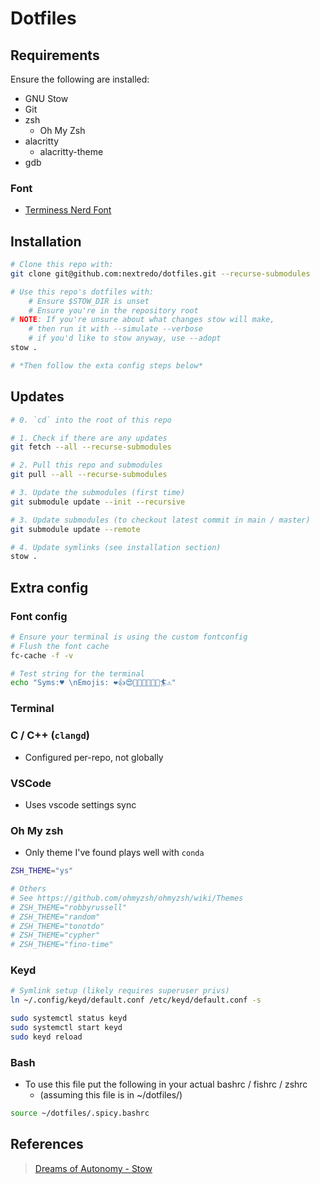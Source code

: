 # Dotfiles

## Requirements

Ensure the following are installed:

- GNU Stow
- Git
- zsh
  - Oh My Zsh
- alacritty
  - alacritty-theme
- gdb

### Font

- [Terminess Nerd Font][term-font]

## Installation

```bash
# Clone this repo with:
git clone git@github.com:nextredo/dotfiles.git --recurse-submodules

# Use this repo's dotfiles with:
    # Ensure $STOW_DIR is unset
    # Ensure you're in the repository root
# NOTE: If you're unsure about what changes stow will make,
    # then run it with --simulate --verbose
    # if you'd like to stow anyway, use --adopt
stow .

# *Then follow the exta config steps below*
```

## Updates

```bash
# 0. `cd` into the root of this repo

# 1. Check if there are any updates
git fetch --all --recurse-submodules

# 2. Pull this repo and submodules
git pull --all --recurse-submodules

# 3. Update the submodules (first time)
git submodule update --init --recursive

# 3. Update submodules (to checkout latest commit in main / master)
git submodule update --remote

# 4. Update symlinks (see installation section)
stow .
```

## Extra config

### Font config

```bash
# Ensure your terminal is using the custom fontconfig
# Flush the font cache
fc-cache -f -v

# Test string for the terminal
echo "Syms:♥ \nEmojis: ❤️👍😍🙊🥱🥺✨✅🎊🏄⚠️"
```

### Terminal

### C / C++ (`clangd`)

- Configured per-repo, not globally

### VSCode

- Uses vscode settings sync

### Oh My zsh

- Only theme I've found plays well with `conda`

```zsh
ZSH_THEME="ys"

# Others
# See https://github.com/ohmyzsh/ohmyzsh/wiki/Themes
# ZSH_THEME="robbyrussell"
# ZSH_THEME="random"
# ZSH_THEME="tonotdo"
# ZSH_THEME="cypher"
# ZSH_THEME="fino-time"
```

### Keyd

```bash
# Symlink setup (likely requires superuser privs)
ln ~/.config/keyd/default.conf /etc/keyd/default.conf -s

sudo systemctl status keyd
sudo systemctl start keyd
sudo keyd reload
```

### Bash

- To use this file put the following in your actual bashrc / fishrc / zshrc
    - (assuming this file is in ~/dotfiles/)

```bash
source ~/dotfiles/.spicy.bashrc
```

## References

>[Dreams of Autonomy - Stow][vid1]

<!-- Links -->
[vid1]: https://www.youtube.com/watch?v=y6XCebnB9gs&ab_channel=DreamsofAutonomy
[term-font]: https://www.nerdfonts.com/font-downloads
